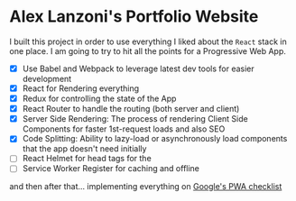 # Alex Lanzoni's Portfolio Website

I built this project in order to use everything I liked about the `React` stack in one place. I am going to try to hit all the points for a Progressive Web App.

- [X] Use Babel and Webpack to leverage latest dev tools for easier development
- [X] React for Rendering everything
- [X] Redux for controlling the state of the App
- [X] React Router to handle the routing (both server and client)
- [X] Server Side Rendering: The process of rendering Client Side Components for faster 1st-request loads and also SEO
- [X] Code Splitting: Ability to lazy-load or asynchronously load components that the app doesn't need initially
- [ ] React Helmet for head tags for the <head>
- [ ] Service Worker Register for caching and offline

and then after that... implementing everything on [Google's PWA checklist](https://developers.google.com/web/progressive-web-apps/checklist)
